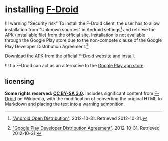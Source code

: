 # installing [F-Droid]

!!! warning "Security risk"
    To install the F-Droid client, the user has to allow installation from "Unknown sources" in Android settings[^insFDrd1] and retrieve the APK (installable file) from the official site. Installation is not available through the Google Play store due to the non-compete clause of the Google Play Developer Distribution Agreement.[^insFDrd2]

[Download the APK from the official F-Droid website](https://f-droid.org/FDroid.apk) and install.

!!! tip
    F-Droid can act as an alternative to the [Google Play app store](https://en.wikipedia.org/wiki/Google_Play).

## licensing
**Some rights reserved: [CC BY-SA 3.0](https://creativecommons.org/licenses/by-sa/3.0/).** Includes significant content from [F-Droid](https://en.wikipedia.org/w/index.php?title=F-Droid&oldid=862843173#Client_application) on Wikipedia, with the modification of converting the original HTML to Markdown and placing the text into a warning admonition.

[F-Droid]: https://f-droid.org/
[^insFDrd1]: ["Android Open Distribution"](https://developer.android.com/distribute/marketing-tools/alternative-distribution.html). 2012-10-31. Retrieved 2012-10-31.
[^insFDrd2]: ["Google Play Developer Distribution Agreement"](https://play.google.com/about/developer-distribution-agreement.html). 2012-10-31. Retrieved 2012-10-31.

